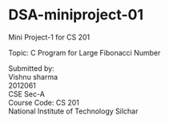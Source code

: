 # DSA-miniproject-01
Mini Project-1 for CS 201

Topic: C Program for Large Fibonacci Number

Submitted by: <br>
Vishnu sharma <br>
2012061 <br>
CSE Sec-A <br>
Course Code: CS 201 <br>
National Institute of Technology Silchar <br>
